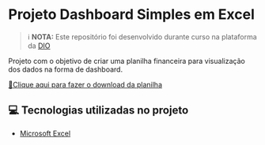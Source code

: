 
# Projeto Dashboard Simples em Excel

>ℹ️ **NOTA:** Este repositório foi desenvolvido durante curso na plataforma da [DIO](https://dio.me)

Projeto com o objetivo de criar uma planilha financeira para visualização dos dados na forma de dashboard.


[📕Clique aqui para fazer o download da planilha](Dashboard.xlsx)

## 💻 Tecnologias utilizadas no projeto

- [Microsoft Excel](https://www.microsoft.com/pt-br/microsoft-365/excel)

